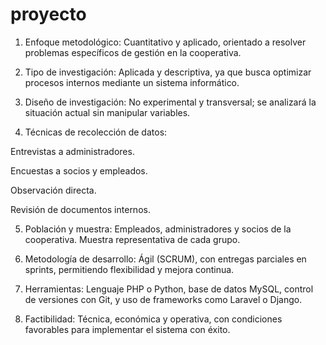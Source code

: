 # proyecto
1. Enfoque metodológico:
Cuantitativo y aplicado, orientado a resolver problemas específicos de gestión en la cooperativa.

2. Tipo de investigación:
Aplicada y descriptiva, ya que busca optimizar procesos internos mediante un sistema informático.

3. Diseño de investigación:
No experimental y transversal; se analizará la situación actual sin manipular variables.

4. Técnicas de recolección de datos:

Entrevistas a administradores.

Encuestas a socios y empleados.

Observación directa.

Revisión de documentos internos.

5. Población y muestra:
Empleados, administradores y socios de la cooperativa. Muestra representativa de cada grupo.

6. Metodología de desarrollo:
Ágil (SCRUM), con entregas parciales en sprints, permitiendo flexibilidad y mejora continua.

7. Herramientas:
Lenguaje PHP o Python, base de datos MySQL, control de versiones con Git, y uso de frameworks como Laravel o Django.

8. Factibilidad:
Técnica, económica y operativa, con condiciones favorables para implementar el sistema con éxito.
